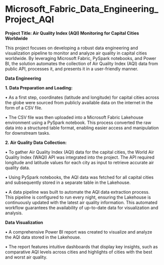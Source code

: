 # Microsoft_Fabric_Data_Engineering_Project_AQI

**Project Title: Air Quality Index (AQI) Monitoring for Capital Cities Worldwide**

This project focuses on developing a robust data engineering and visualization pipeline to monitor and analyze air quality in capital cities worldwide. By leveraging Microsoft Fabric, PySpark notebooks, and Power BI, the solution automates the collection of Air Quality Index (AQI) data from public API, processes it, and presents it in a user-friendly manner. 


**Data Engineering**

**1.	Data Preparation and Loading:**

•	As a first step, coordinates (latitude and longitude) for capital cities across the globe were sourced from publicly available data on the internet in the form of a CSV file.

•	The CSV file was then uploaded into a Microsoft Fabric Lakehouse environment using a PySpark notebook. This process converted the raw data into a structured table format, enabling easier access and manipulation for downstream tasks.

**2.	Air Quality Data Collection:**

•	To gather Air Quality Index (AQI) data for the capital cities, the World Air Quality Index (WAQI) API was integrated into the project. The API required longitude and latitude values for each city as input to retrieve accurate air quality data.

•	Using PySpark notebooks, the AQI data was fetched for all capital cities and subsequently stored in a separate table in the Lakehouse.

•	A data pipeline was built to automate the AQI data extraction process. This pipeline is configured to run every night, ensuring the Lakehouse is continuously updated with the latest air quality information. This automated workflow guarantees the availability of up-to-date data for visualization and analysis.

**Data Visualization**

•	A comprehensive Power BI report was created to visualize and analyze the AQI data stored in the Lakehouse.

•	The report features intuitive dashboards that display key insights, such as comparative AQI levels across cities and highlights of cities with the best and worst air quality.




